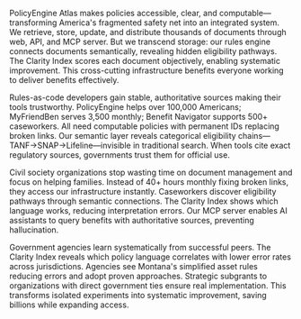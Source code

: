 PolicyEngine Atlas makes policies accessible, clear, and computable—transforming America's fragmented safety net into an integrated system. We retrieve, store, update, and distribute thousands of documents through web, API, and MCP server. But we transcend storage: our rules engine connects documents semantically, revealing hidden eligibility pathways. The Clarity Index scores each document objectively, enabling systematic improvement. This cross-cutting infrastructure benefits everyone working to deliver benefits effectively.

Rules-as-code developers gain stable, authoritative sources making their tools trustworthy. PolicyEngine helps over 100,000 Americans; MyFriendBen serves 3,500 monthly; Benefit Navigator supports 500+ caseworkers. All need computable policies with permanent IDs replacing broken links. Our semantic layer reveals categorical eligibility chains—TANF→SNAP→Lifeline—invisible in traditional search. When tools cite exact regulatory sources, governments trust them for official use.

Civil society organizations stop wasting time on document management and focus on helping families. Instead of 40+ hours monthly fixing broken links, they access our infrastructure instantly. Caseworkers discover eligibility pathways through semantic connections. The Clarity Index shows which language works, reducing interpretation errors. Our MCP server enables AI assistants to query benefits with authoritative sources, preventing hallucination.

Government agencies learn systematically from successful peers. The Clarity Index reveals which policy language correlates with lower error rates across jurisdictions. Agencies see Montana's simplified asset rules reducing errors and adopt proven approaches. Strategic subgrants to organizations with direct government ties ensure real implementation. This transforms isolated experiments into systematic improvement, saving billions while expanding access.